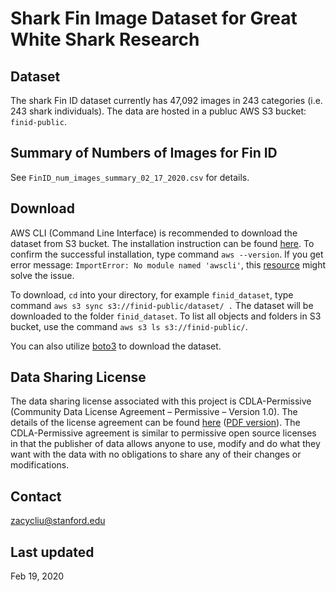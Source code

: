 # Shark Fin Image Dataset for Great White Shark Research

## Dataset
The shark Fin ID dataset currently has 47,092 images in 243 categories (i.e. 243 shark individuals). The data are hosted in a publuc AWS S3 bucket: `finid-public`.

## Summary of Numbers of Images for Fin ID
See `FinID_num_images_summary_02_17_2020.csv` for details.

## Download
AWS CLI (Command Line Interface) is recommended to download the dataset from S3 bucket. The installation instruction can be found [here](https://docs.aws.amazon.com/cli/latest/userguide/install-cliv2.html). To confirm the successful installation, type command `aws --version`. If you get error message: `ImportError: No module named 'awscli'`, this [resource](https://stackoverflow.com/questions/43873663/awscli-fails-to-work-no-module-named-awscli) might solve the issue.

To download, `cd` into your directory, for example `finid_dataset`, type command `aws s3 sync s3://finid-public/dataset/ .` The dataset will be downloaded to the folder `finid_dataset`. To list all objects and folders in S3 bucket, use the command `aws s3 ls s3://finid-public/`.

You can also utilize [boto3](https://github.com/boto/boto3) to download the dataset.

## Data Sharing License
The data sharing license associated with this project is CDLA-Permissive (Community Data License Agreement – Permissive – Version 1.0). The details of the license agreement can be found [here](https://cdla.io/permissive-1-0/) ([PDF version](https://cdla.io/permissive-1-0/wp-content/uploads/sites/52/2017/10/CDLA-Permissive-v1.0.pdf)). The CDLA-Permissive agreement is similar to permissive open source licenses in that the publisher of data allows anyone to use, modify and do what they want with the data with no obligations to share any of their changes or modifications.

## Contact
zacycliu@stanford.edu

## Last updated
Feb 19, 2020
